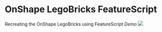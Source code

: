 # OnShape LegoBricks FeatureScript
Recreating the OnShape LegoBricks using FeatureScript
*Demo*
![](images/Lego.gif)
